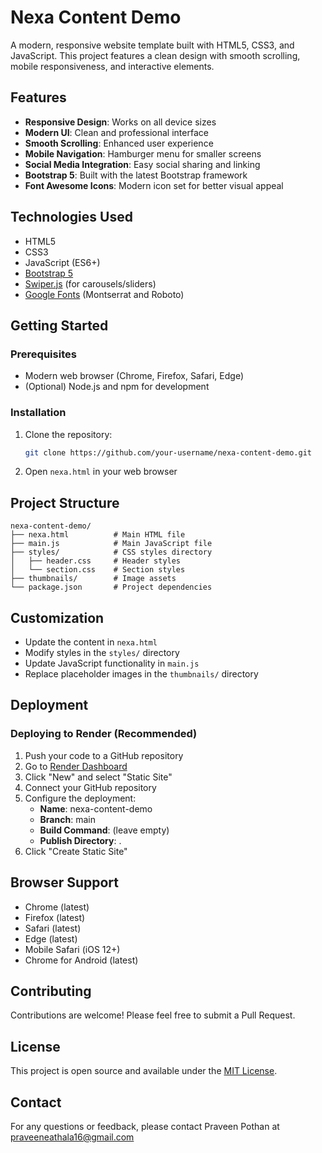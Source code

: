 # Nexa Content Demo

A modern, responsive website template built with HTML5, CSS3, and JavaScript. This project features a clean design with smooth scrolling, mobile responsiveness, and interactive elements.

## Features

- **Responsive Design**: Works on all device sizes
- **Modern UI**: Clean and professional interface
- **Smooth Scrolling**: Enhanced user experience
- **Mobile Navigation**: Hamburger menu for smaller screens
- **Social Media Integration**: Easy social sharing and linking
- **Bootstrap 5**: Built with the latest Bootstrap framework
- **Font Awesome Icons**: Modern icon set for better visual appeal

## Technologies Used

- HTML5
- CSS3
- JavaScript (ES6+)
- [Bootstrap 5](https://getbootstrap.com/)
- [Swiper.js](https://swiperjs.com/) (for carousels/sliders)
- [Google Fonts](https://fonts.google.com/) (Montserrat and Roboto)

## Getting Started

### Prerequisites

- Modern web browser (Chrome, Firefox, Safari, Edge)
- (Optional) Node.js and npm for development

### Installation

1. Clone the repository:
   ```bash
   git clone https://github.com/your-username/nexa-content-demo.git
   ```
2. Open `nexa.html` in your web browser

## Project Structure

```
nexa-content-demo/
├── nexa.html          # Main HTML file
├── main.js            # Main JavaScript file
├── styles/            # CSS styles directory
│   ├── header.css     # Header styles
│   └── section.css    # Section styles
├── thumbnails/        # Image assets
└── package.json       # Project dependencies
```

## Customization

- Update the content in `nexa.html`
- Modify styles in the `styles/` directory
- Update JavaScript functionality in `main.js`
- Replace placeholder images in the `thumbnails/` directory

## Deployment

### Deploying to Render (Recommended)

1. Push your code to a GitHub repository
2. Go to [Render Dashboard](https://dashboard.render.com/)
3. Click "New" and select "Static Site"
4. Connect your GitHub repository
5. Configure the deployment:
   - **Name**: nexa-content-demo
   - **Branch**: main
   - **Build Command**: (leave empty)
   - **Publish Directory**: .
6. Click "Create Static Site"

## Browser Support

- Chrome (latest)
- Firefox (latest)
- Safari (latest)
- Edge (latest)
- Mobile Safari (iOS 12+)
- Chrome for Android (latest)

## Contributing

Contributions are welcome! Please feel free to submit a Pull Request.

## License

This project is open source and available under the [MIT License](LICENSE).

## Contact

For any questions or feedback, please contact Praveen Pothan at praveeneathala16@gmail.com
